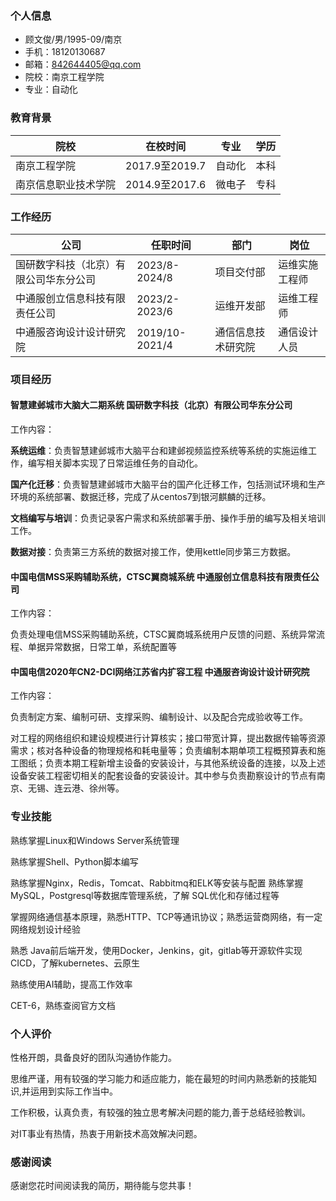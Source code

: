 ### 个人信息

- 顾文俊/男/1995-09/南京
- 手机：18120130687 
- 邮箱：842644405@qq.com
- 院校：南京工程学院 
- 专业：自动化

### 教育背景

| 院校                 | 在校时间       | 专业   | 学历 |
| -------------------- | -------------- | ------ | ---- |
| 南京工程学院         | 2017.9至2019.7 | 自动化 | 本科 |
| 南京信息职业技术学院 | 2014.9至2017.6 | 微电子 | 专科 |

### 工作经历

| 公司                                   | 任职时间       | 部门               | 岗位           |
| -------------------------------------- | -------------- | ------------------ | -------------- |
| 国研数字科技（北京）有限公司华东分公司 | 2023/8-2024/8  | 项目交付部         | 运维实施工程师 |
| 中通服创立信息科技有限责任公司         | 2023/2-2023/6  | 运维开发部         | 运维工程师     |
| 中通服咨询设计设计研究院               | 2019/10-2021/4 | 通信信息技术研究院 | 通信设计人员   |

### 项目经历 

#### 智慧建邺城市大脑大二期系统							    							 国研数字科技（北京）有限公司华东分公司  

工作内容：

**系统运维**：负责智慧建邺城市大脑平台和建邺视频监控系统等系统的实施运维工作，编写相关脚本实现了日常运维任务的自动化。

**国产化迁移**：负责智慧建邺城市大脑平台的国产化迁移工作，包括测试环境和生产环境的系统部署、数据迁移，完成了从centos7到银河麒麟的迁移。

**文档编写与培训**：负责记录客户需求和系统部署手册、操作手册的编写及相关培训工作。

**数据对接**：负责第三方系统的数据对接工作，使用kettle同步第三方数据。

#### 中国电信MSS采购辅助系统，CTSC翼商城系统												中通服创立信息科技有限责任公司  

工作内容：

负责处理电信MSS采购辅助系统，CTSC翼商城系统用户反馈的问题、系统异常流程、单据异常数据，日常工单，系统配置等

#### 中国电信2020年CN2-DCI网络江苏省内扩容工程														中通服咨询设计设计研究院

工作内容：

负责制定方案、编制可研、支撑采购、编制设计、以及配合完成验收等工作。

对工程的网络组织和建设规模进行计算核实；接口带宽计算，提出数据传输等资源需求；核对各种设备的物理规格和耗电量等；负责编制本期单项工程概预算表和施工图纸；负责本期工程新增主设备的安装设计，与其他系统设备的连接，以及上述设备安装工程密切相关的配套设备的安装设计。其中参与负责勘察设计的节点有南京、无锡、连云港、徐州等。

### 专业技能

熟练掌握Linux和Windows Server系统管理

熟练掌握Shell、Python脚本编写

熟练掌握Nginx，Redis，Tomcat、Rabbitmq和ELK等安装与配置
熟练掌握MySQL，Postgresql等数据库管理系统，了解 SQL优化和存储过程等

掌握网络通信基本原理，熟悉HTTP、TCP等通讯协议；熟悉运营商网络，有一定网络规划设计经验

熟悉 Java前后端开发，使用Docker，Jenkins，git，gitlab等开源软件实现CICD，了解kubernetes、云原生

熟练使用AI辅助，提高工作效率

CET-6，熟练查阅官方文档

### 个人评价

性格开朗，具备良好的团队沟通协作能力。

思维严谨，用有较强的学习能力和适应能力，能在最短的时间内熟悉新的技能知识,并运用到实际工作当中。

工作积极，认真负责，有较强的独立思考解决问题的能力,善于总结经验教训。

对IT事业有热情，热衷于用新技术高效解决问题。

### 感谢阅读

感谢您花时间阅读我的简历，期待能与您共事！

<div style="page-break-after: always;"></div>